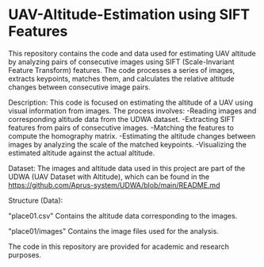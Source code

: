 # UAV-Altitude-Estimation using SIFT Features
This repository contains the code and data used for estimating UAV altitude by analyzing pairs of consecutive images using SIFT (Scale-Invariant Feature Transform) features. 
The code processes a series of images, extracts keypoints, matches them, and calculates the relative altitude changes between consecutive image pairs.

Description:
This code is focused on estimating the altitude of a UAV using visual information from images. 
The process involves: 
	-Reading images and corresponding altitude data from the UDWA dataset.
	-Extracting SIFT features from pairs of consecutive images.
	-Matching the features to compute the homography matrix.
	-Estimating the altitude changes between images by analyzing the scale of the matched keypoints.
	-Visualizing the estimated altitude against the actual altitude.

Dataset:
The images and altitude data used in this project are part of the UDWA (UAV Dataset with Altitude), which can be found in the https://github.com/Aprus-system/UDWA/blob/main/README.md

Structure (Data):

"place01.csv" Contains the altitude data corresponding to the images.

"place01/images" Contains the image files used for the analysis.

The code in this repository are provided for academic and research purposes.
